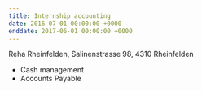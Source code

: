 ```yaml
---
title: Internship accounting
date: 2016-07-01 00:00:00 +0000
enddate: 2017-06-01 00:00:00 +0000
---
```


Reha Rheinfelden, Salinenstrasse 98, 4310 Rheinfelden

* Cash management
* Accounts Payable
